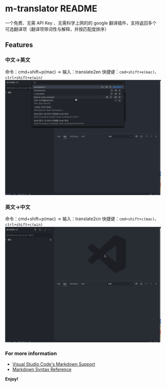 # m-translator README

一个免费、无需 API Key 、无需科学上网的的 google 翻译插件，支持返回多个可选翻译项（翻译项带词性与解释，并按匹配度排序）

## Features

### 中文->英文

命令：cmd+shift+p(mac) -> 输入：translate2en
快捷键：`cmd+shift+e(mac)`、`ctrl+shift+e(win)`
![](./img/2.gif)

### 英文->中文

命令：cmd+shift+p(mac) -> 输入：translate2cn
快捷键：`cmd+shift+c(mac)`、`ctrl+shift+c(win)`
![](./img/1.gif)

### For more information

-   [Visual Studio Code's Markdown Support](http://code.visualstudio.com/docs/languages/markdown)
-   [Markdown Syntax Reference](https://help.github.com/articles/markdown-basics/)

**Enjoy!**
